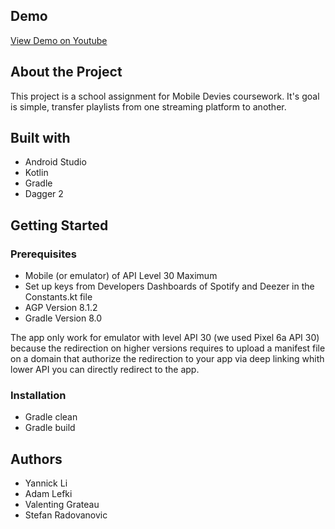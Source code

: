 ## Demo
[View Demo on Youtube](https://youtu.be/68NfBxyb-Wc)

## About the Project
This project is a school assignment for Mobile Devies coursework. It's goal is simple,
transfer playlists from one streaming platform to another.

## Built with

- Android Studio
- Kotlin
- Gradle
- Dagger 2

## Getting Started
### Prerequisites
- Mobile (or emulator) of API Level 30 Maximum
- Set up keys from Developers Dashboards of Spotify and Deezer in the Constants.kt file
- AGP Version 8.1.2
- Gradle Version 8.0

The app only work for emulator with level API 30 (we used Pixel 6a API 30) because the redirection on higher versions requires to upload a manifest file on a domain that authorize the redirection to your app via deep linking whith lower API you can directly redirect to the app.
### Installation
- Gradle clean
- Gradle build

## Authors 
- Yannick Li
- Adam Lefki
- Valenting Grateau
- Stefan Radovanovic
  
